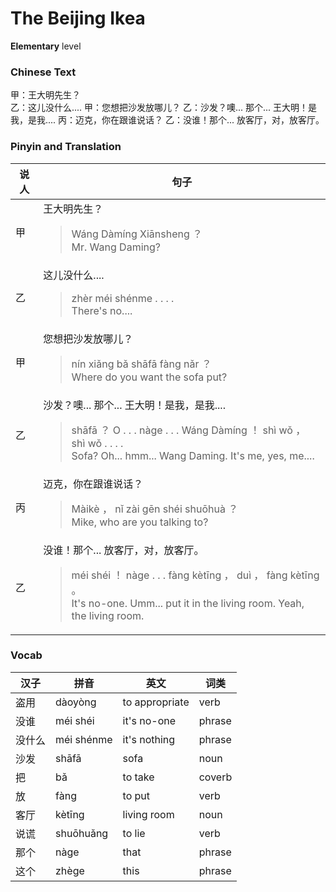 # The Beijing Ikea
**Elementary** level
### Chinese Text
甲：王大明先生？<br />乙：这儿没什么....
甲：您想把沙发放哪儿？
乙：沙发？噢... 那个... 王大明！是我，是我....
丙：迈克，你在跟谁说话？
乙：没谁！那个... 放客厅，对，放客厅。

### Pinyin and Translation
|说人|句子|
|----|----|
|甲|王大明先生？<blockquote>Wáng Dàmíng Xiānsheng ？<br />Mr. Wang Daming?</blockquote>|
|乙|这儿没什么....<blockquote>zhèr méi shénme . . . .<br />There's no....</blockquote>|
|甲|您想把沙发放哪儿？<blockquote>nín xiǎng bǎ shāfā fàng nǎr ？<br />Where do you want the sofa put?</blockquote>|
|乙|沙发？噢... 那个... 王大明！是我，是我....<blockquote>shāfā ？ O . . .  nàge . . .  Wáng Dàmíng ！ shì wǒ ， shì wǒ . . . .<br />Sofa? Oh... hmm... Wang Daming. It's me, yes, me....</blockquote>|
|丙|迈克，你在跟谁说话？<blockquote>Màikè ， nǐ zài gēn shéi shuōhuà ？<br />Mike, who are you talking to?</blockquote>|
|乙|没谁！那个... 放客厅，对，放客厅。<blockquote>méi shéi ！ nàge . . .  fàng kètīng ， duì ， fàng kètīng 。<br />It's no-one. Umm... put it in the living room. Yeah, the living room.</blockquote>|
### Vocab
|汉子|拼音|英文|词类|
|----|----|----|----|
|盗用|dàoyòng|to appropriate|verb|
|没谁|méi shéi|it's no-one|phrase|
|没什么|méi shénme|it's nothing|phrase|
|沙发|shāfā|sofa|noun|
|把|bǎ|to take|coverb|
|放|fàng|to put|verb|
|客厅|kètīng|living room|noun|
|说谎|shuōhuǎng|to lie|verb|
|那个|nàge|that|phrase|
|这个|zhège|this|phrase|
